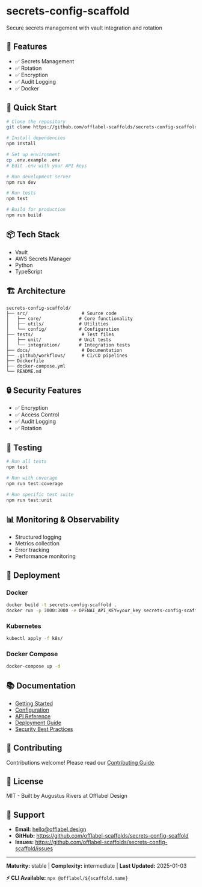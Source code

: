 # secrets-config-scaffold

Secure secrets management with vault integration and rotation

## 🎯 Features

- ✅ Secrets Management
- ✅ Rotation
- ✅ Encryption
- ✅ Audit Logging
- ✅ Docker

## 🚀 Quick Start

```bash
# Clone the repository
git clone https://github.com/offlabel-scaffolds/secrets-config-scaffold

# Install dependencies
npm install

# Set up environment
cp .env.example .env
# Edit .env with your API keys

# Run development server
npm run dev

# Run tests
npm test

# Build for production
npm run build
```

## 📦 Tech Stack

- Vault
- AWS Secrets Manager
- Python
- TypeScript

## 🏗️ Architecture

```
secrets-config-scaffold/
├── src/                    # Source code
│   ├── core/              # Core functionality
│   ├── utils/             # Utilities
│   └── config/            # Configuration
├── tests/                  # Test files
│   ├── unit/              # Unit tests
│   └── integration/       # Integration tests
├── docs/                   # Documentation
├── .github/workflows/      # CI/CD pipelines
├── Dockerfile
├── docker-compose.yml
└── README.md
```

## 🔒 Security Features

- ✅ Encryption
- ✅ Access Control
- ✅ Audit Logging
- ✅ Rotation

## 🧪 Testing

```bash
# Run all tests
npm test

# Run with coverage
npm run test:coverage

# Run specific test suite
npm run test:unit
```

## 📊 Monitoring & Observability

- Structured logging
- Metrics collection
- Error tracking
- Performance monitoring


## 🚢 Deployment

### Docker
```bash
docker build -t secrets-config-scaffold .
docker run -p 3000:3000 -e OPENAI_API_KEY=your_key secrets-config-scaffold
```

### Kubernetes
```bash
kubectl apply -f k8s/
```

### Docker Compose
```bash
docker-compose up -d
```

## 📚 Documentation

- [Getting Started](./docs/getting-started.md)
- [Configuration](./docs/configuration.md)
- [API Reference](./docs/api-reference.md)
- [Deployment Guide](./docs/deployment.md)
- [Security Best Practices](./docs/security.md)

## 🤝 Contributing

Contributions welcome! Please read our [Contributing Guide](CONTRIBUTING.md).

## 📄 License

MIT - Built by Augustus Rivers at Offlabel Design

## 💬 Support

- **Email:** hello@offlabel.design
- **GitHub:** https://github.com/offlabel-scaffolds/secrets-config-scaffold
- **Issues:** https://github.com/offlabel-scaffolds/secrets-config-scaffold/issues

---

**Maturity:** stable | **Complexity:** intermediate | **Last Updated:** 2025-01-03


**⚡ CLI Available:** `npx @offlabel/${scaffold.name}`
